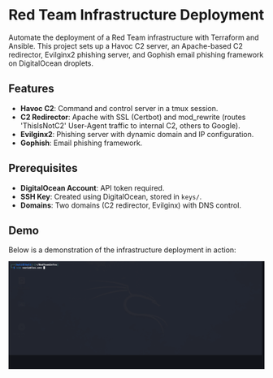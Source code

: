 # Red Team Infrastructure Deployment

Automate the deployment of a Red Team infrastructure with Terraform and Ansible. This project sets up a Havoc C2 server, an Apache-based C2 redirector, Evilginx2 phishing server, and Gophish email phishing framework on DigitalOcean droplets.

## Features
- **Havoc C2**: Command and control server in a tmux session.
- **C2 Redirector**: Apache with SSL (Certbot) and mod_rewrite (routes 'ThisIsNotC2' User-Agent traffic to internal C2, others to Google).
- **Evilginx2**: Phishing server with dynamic domain and IP configuration.
- **Gophish**: Email phishing framework.

## Prerequisites
- **DigitalOcean Account**: API token required.
- **SSH Key**: Created using DigitalOcean, stored in `keys/`.
- **Domains**: Two domains (C2 redirector, Evilginx) with DNS control.

## Demo
Below is a demonstration of the infrastructure deployment in action:

![Demo GIF](./demo.gif)
